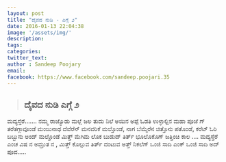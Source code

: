 ```yaml
---
layout: post
title: "ದೈವದ ನುಡಿ - ಎಗ್ಗೆ ೨"
date: 2016-01-13 22:04:38
image: '/assets/img/'
description:
tags:
categories:
twitter_text:
author : Sandeep Poojary
email: 
facebook: https://www.facebook.com/sandeep.poojari.35
---
```


>## ದೈವದ ನುಡಿ ಎಗ್ಗೆ ೨ 


> 
ಮದ್ಯಸ್ತೆರೆ.......
      ನಮ್ಮ  ರಾಜ್ಯೊಡು ಮಲ್ಲೆ ಜಲ ತುದು ನಿಲೆ ಅಯಿನ ಅಪ್ಪೆ ಓಡತಿ ಉಳ್ಳಾಲ್ದಿನ ಮಹಾ ಪೂಜೆ ಗ್ ತರೆತಗ್ಗಾವೂಂಡೆ ಮಂಜುನಾಥ ದೆವೆರೆನ್ ಮನವರಿಕೆ ಮಲ್ತೊಂಡೆ, ನಾಗ  ಬೆಮ್ಮೆರೆನ ಚಿತ್ತೊನು ಪತೊಂಡೆ, ಕರೆಟ್ ಓರಿ ಬಬ್ಬುನು ಅಂದ್ ಮಲ್ತೊಂಡೆ  ಮಿತ್ತ್ ಮೆಗಿಮ ಲೊಕ ಬುಡುದ್ ತಿರ್ತ್ ಭೂಲೊಕೊಗ್ ಜತ್ತಿಂಚಿ ಕಾಲ ....
ಮದ್ಯಸ್ತೆರೆ  ಎಂಚ ವಿಷ ನ ಅಮ್ರುತ ನ , ಮಿತ್ತ್ ಕೊಲ್ಪುವ ತಿರ್ತ್ ದಂಟುವ ಅತ್ತ್ ನಿಕಲೆಗ್ ಒಂಜಿ ಸಾದಿ ಎಂಕ್ ಒಂಜಿ ಸಾದಿ ಅದ್ ಪೂವ.....




